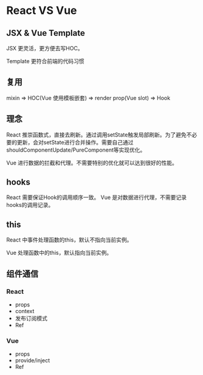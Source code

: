# React VS Vue

## JSX & Vue Template

JSX 更灵活，更方便去写HOC。

Template 更符合前端的代码习惯

## 复用

mixin => HOC(Vue 使用模板嵌套) => render prop(Vue slot) => Hook

## 理念

React 推崇函数式，直接去刷新。通过调用setState触发局部刷新。为了避免不必要的更新，会对setState进行合并操作。需要自己通过shouldComponentUpdate/PureComponent等实现优化。

Vue 进行数据的拦截和代理。不需要特别的优化就可以达到很好的性能。

## hooks

React 需要保证Hook的调用顺序一致。
Vue 是对数据进行代理，不需要记录hooks的调用记录。

## this

React 中事件处理函数的this，默认不指向当前实例。

Vue 处理函数中的this，默认指向当前实例。

## 组件通信

### React

- props
- context
- 发布订阅模式
- Ref

### Vue

- props
- provide/inject
- Ref
